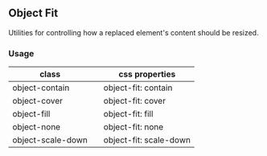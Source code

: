 ## Object Fit

Utilities for controlling how a replaced element's content should be resized.

### Usage

| class |  | css properties |
|---|---|---|
| object-contain |  | object-fit: contain |
| object-cover |  | object-fit: cover |
| object-fill |  | object-fit: fill |
| object-none |  | object-fit: none |
| object-scale-down |  | object-fit: scale-down |
